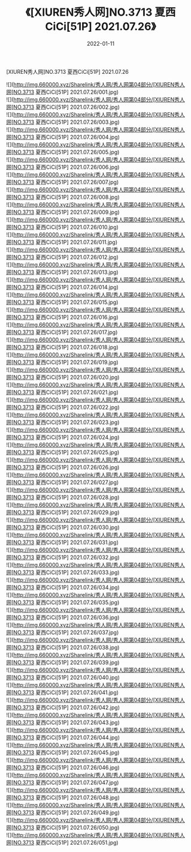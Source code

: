 ﻿---
layout: post
title:  《[XIUREN秀人网]NO.3713 夏西CiCi[51P] 2021.07.26》
date:   2022-01-11
img: http://img.660000.xyz/Sharelink/秀人网/秀人网第04部分/[XIUREN秀人网]NO.3713 夏西CiCi[51P] 2021.07.26/000.jpg
categories: [美女, 清纯, 唯美]
---

[XIUREN秀人网]NO.3713 夏西CiCi[51P] 2021.07.26

 ![](http://img.660000.xyz/Sharelink/秀人网/秀人网第04部分/[XIUREN秀人网]NO.3713 夏西CiCi[51P] 2021.07.26/001.jpg) <br>![](http://img.660000.xyz/Sharelink/秀人网/秀人网第04部分/[XIUREN秀人网]NO.3713 夏西CiCi[51P] 2021.07.26/002.jpg) <br>![](http://img.660000.xyz/Sharelink/秀人网/秀人网第04部分/[XIUREN秀人网]NO.3713 夏西CiCi[51P] 2021.07.26/003.jpg) <br>![](http://img.660000.xyz/Sharelink/秀人网/秀人网第04部分/[XIUREN秀人网]NO.3713 夏西CiCi[51P] 2021.07.26/004.jpg) <br>![](http://img.660000.xyz/Sharelink/秀人网/秀人网第04部分/[XIUREN秀人网]NO.3713 夏西CiCi[51P] 2021.07.26/005.jpg) <br>![](http://img.660000.xyz/Sharelink/秀人网/秀人网第04部分/[XIUREN秀人网]NO.3713 夏西CiCi[51P] 2021.07.26/006.jpg) <br>![](http://img.660000.xyz/Sharelink/秀人网/秀人网第04部分/[XIUREN秀人网]NO.3713 夏西CiCi[51P] 2021.07.26/007.jpg) <br>![](http://img.660000.xyz/Sharelink/秀人网/秀人网第04部分/[XIUREN秀人网]NO.3713 夏西CiCi[51P] 2021.07.26/008.jpg) <br>![](http://img.660000.xyz/Sharelink/秀人网/秀人网第04部分/[XIUREN秀人网]NO.3713 夏西CiCi[51P] 2021.07.26/009.jpg) <br>![](http://img.660000.xyz/Sharelink/秀人网/秀人网第04部分/[XIUREN秀人网]NO.3713 夏西CiCi[51P] 2021.07.26/010.jpg) <br>![](http://img.660000.xyz/Sharelink/秀人网/秀人网第04部分/[XIUREN秀人网]NO.3713 夏西CiCi[51P] 2021.07.26/011.jpg) <br>![](http://img.660000.xyz/Sharelink/秀人网/秀人网第04部分/[XIUREN秀人网]NO.3713 夏西CiCi[51P] 2021.07.26/012.jpg) <br>![](http://img.660000.xyz/Sharelink/秀人网/秀人网第04部分/[XIUREN秀人网]NO.3713 夏西CiCi[51P] 2021.07.26/013.jpg) <br>![](http://img.660000.xyz/Sharelink/秀人网/秀人网第04部分/[XIUREN秀人网]NO.3713 夏西CiCi[51P] 2021.07.26/014.jpg) <br>![](http://img.660000.xyz/Sharelink/秀人网/秀人网第04部分/[XIUREN秀人网]NO.3713 夏西CiCi[51P] 2021.07.26/015.jpg) <br>![](http://img.660000.xyz/Sharelink/秀人网/秀人网第04部分/[XIUREN秀人网]NO.3713 夏西CiCi[51P] 2021.07.26/016.jpg) <br>![](http://img.660000.xyz/Sharelink/秀人网/秀人网第04部分/[XIUREN秀人网]NO.3713 夏西CiCi[51P] 2021.07.26/017.jpg) <br>![](http://img.660000.xyz/Sharelink/秀人网/秀人网第04部分/[XIUREN秀人网]NO.3713 夏西CiCi[51P] 2021.07.26/018.jpg) <br>![](http://img.660000.xyz/Sharelink/秀人网/秀人网第04部分/[XIUREN秀人网]NO.3713 夏西CiCi[51P] 2021.07.26/019.jpg) <br>![](http://img.660000.xyz/Sharelink/秀人网/秀人网第04部分/[XIUREN秀人网]NO.3713 夏西CiCi[51P] 2021.07.26/020.jpg) <br>![](http://img.660000.xyz/Sharelink/秀人网/秀人网第04部分/[XIUREN秀人网]NO.3713 夏西CiCi[51P] 2021.07.26/021.jpg) <br>![](http://img.660000.xyz/Sharelink/秀人网/秀人网第04部分/[XIUREN秀人网]NO.3713 夏西CiCi[51P] 2021.07.26/022.jpg) <br>![](http://img.660000.xyz/Sharelink/秀人网/秀人网第04部分/[XIUREN秀人网]NO.3713 夏西CiCi[51P] 2021.07.26/023.jpg) <br>![](http://img.660000.xyz/Sharelink/秀人网/秀人网第04部分/[XIUREN秀人网]NO.3713 夏西CiCi[51P] 2021.07.26/024.jpg) <br>![](http://img.660000.xyz/Sharelink/秀人网/秀人网第04部分/[XIUREN秀人网]NO.3713 夏西CiCi[51P] 2021.07.26/025.jpg) <br>![](http://img.660000.xyz/Sharelink/秀人网/秀人网第04部分/[XIUREN秀人网]NO.3713 夏西CiCi[51P] 2021.07.26/026.jpg) <br>![](http://img.660000.xyz/Sharelink/秀人网/秀人网第04部分/[XIUREN秀人网]NO.3713 夏西CiCi[51P] 2021.07.26/027.jpg) <br>![](http://img.660000.xyz/Sharelink/秀人网/秀人网第04部分/[XIUREN秀人网]NO.3713 夏西CiCi[51P] 2021.07.26/028.jpg) <br>![](http://img.660000.xyz/Sharelink/秀人网/秀人网第04部分/[XIUREN秀人网]NO.3713 夏西CiCi[51P] 2021.07.26/029.jpg) <br>![](http://img.660000.xyz/Sharelink/秀人网/秀人网第04部分/[XIUREN秀人网]NO.3713 夏西CiCi[51P] 2021.07.26/030.jpg) <br>![](http://img.660000.xyz/Sharelink/秀人网/秀人网第04部分/[XIUREN秀人网]NO.3713 夏西CiCi[51P] 2021.07.26/031.jpg) <br>![](http://img.660000.xyz/Sharelink/秀人网/秀人网第04部分/[XIUREN秀人网]NO.3713 夏西CiCi[51P] 2021.07.26/032.jpg) <br>![](http://img.660000.xyz/Sharelink/秀人网/秀人网第04部分/[XIUREN秀人网]NO.3713 夏西CiCi[51P] 2021.07.26/033.jpg) <br>![](http://img.660000.xyz/Sharelink/秀人网/秀人网第04部分/[XIUREN秀人网]NO.3713 夏西CiCi[51P] 2021.07.26/034.jpg) <br>![](http://img.660000.xyz/Sharelink/秀人网/秀人网第04部分/[XIUREN秀人网]NO.3713 夏西CiCi[51P] 2021.07.26/035.jpg) <br>![](http://img.660000.xyz/Sharelink/秀人网/秀人网第04部分/[XIUREN秀人网]NO.3713 夏西CiCi[51P] 2021.07.26/036.jpg) <br>![](http://img.660000.xyz/Sharelink/秀人网/秀人网第04部分/[XIUREN秀人网]NO.3713 夏西CiCi[51P] 2021.07.26/037.jpg) <br>![](http://img.660000.xyz/Sharelink/秀人网/秀人网第04部分/[XIUREN秀人网]NO.3713 夏西CiCi[51P] 2021.07.26/038.jpg) <br>![](http://img.660000.xyz/Sharelink/秀人网/秀人网第04部分/[XIUREN秀人网]NO.3713 夏西CiCi[51P] 2021.07.26/039.jpg) <br>![](http://img.660000.xyz/Sharelink/秀人网/秀人网第04部分/[XIUREN秀人网]NO.3713 夏西CiCi[51P] 2021.07.26/040.jpg) <br>![](http://img.660000.xyz/Sharelink/秀人网/秀人网第04部分/[XIUREN秀人网]NO.3713 夏西CiCi[51P] 2021.07.26/041.jpg) <br>![](http://img.660000.xyz/Sharelink/秀人网/秀人网第04部分/[XIUREN秀人网]NO.3713 夏西CiCi[51P] 2021.07.26/042.jpg) <br>![](http://img.660000.xyz/Sharelink/秀人网/秀人网第04部分/[XIUREN秀人网]NO.3713 夏西CiCi[51P] 2021.07.26/043.jpg) <br>![](http://img.660000.xyz/Sharelink/秀人网/秀人网第04部分/[XIUREN秀人网]NO.3713 夏西CiCi[51P] 2021.07.26/044.jpg) <br>![](http://img.660000.xyz/Sharelink/秀人网/秀人网第04部分/[XIUREN秀人网]NO.3713 夏西CiCi[51P] 2021.07.26/045.jpg) <br>![](http://img.660000.xyz/Sharelink/秀人网/秀人网第04部分/[XIUREN秀人网]NO.3713 夏西CiCi[51P] 2021.07.26/046.jpg) <br>![](http://img.660000.xyz/Sharelink/秀人网/秀人网第04部分/[XIUREN秀人网]NO.3713 夏西CiCi[51P] 2021.07.26/047.jpg) <br>![](http://img.660000.xyz/Sharelink/秀人网/秀人网第04部分/[XIUREN秀人网]NO.3713 夏西CiCi[51P] 2021.07.26/048.jpg) <br>![](http://img.660000.xyz/Sharelink/秀人网/秀人网第04部分/[XIUREN秀人网]NO.3713 夏西CiCi[51P] 2021.07.26/049.jpg) <br>![](http://img.660000.xyz/Sharelink/秀人网/秀人网第04部分/[XIUREN秀人网]NO.3713 夏西CiCi[51P] 2021.07.26/050.jpg) <br>![](http://img.660000.xyz/Sharelink/秀人网/秀人网第04部分/[XIUREN秀人网]NO.3713 夏西CiCi[51P] 2021.07.26/051.jpg) <br>